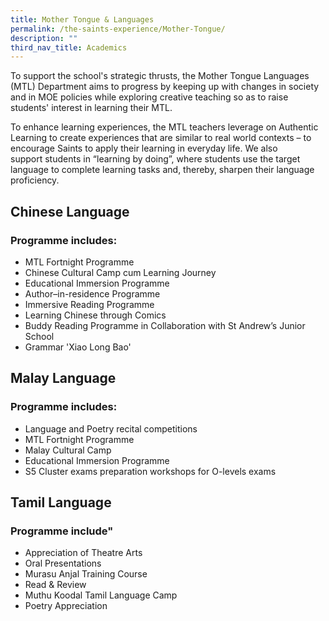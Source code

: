 ```yaml
---
title: Mother Tongue & Languages
permalink: /the-saints-experience/Mother-Tongue/
description: ""
third_nav_title: Academics
---
```

To support the school's strategic thrusts, the Mother Tongue Languages (MTL) Department aims to progress by keeping up with changes in society and in MOE policies while exploring creative teaching so as to raise students' interest in learning their MTL.

  

To enhance learning experiences, the MTL teachers leverage on Authentic Learning to create experiences that are similar to real world contexts – to encourage Saints to apply their learning in everyday life. We also support students in “learning by doing”, where students use the target language to complete learning tasks and, thereby, sharpen their language proficiency.

  

Chinese Language
----------------

### Programme includes:

*   MTL Fortnight Programme
*   Chinese Cultural Camp cum Learning Journey
*   Educational Immersion Programme
*   Author–in-residence Programme
*   Immersive Reading Programme
*   Learning Chinese through Comics
*   Buddy Reading Programme in Collaboration with St Andrew’s Junior School
*   Grammar 'Xiao Long Bao' 

  

Malay Language
--------------

### Programme includes:

*   Language and Poetry recital competitions
*   MTL Fortnight Programme
*   Malay Cultural Camp
*   Educational Immersion Programme
*   S5 Cluster exams preparation workshops for O-levels exams

  

Tamil Language
--------------

### Programme include"

*   Appreciation of Theatre Arts
*   Oral Presentations
*   Murasu Anjal Training Course
*   Read & Review
*   Muthu Koodal Tamil Language Camp
*   Poetry Appreciation

###
